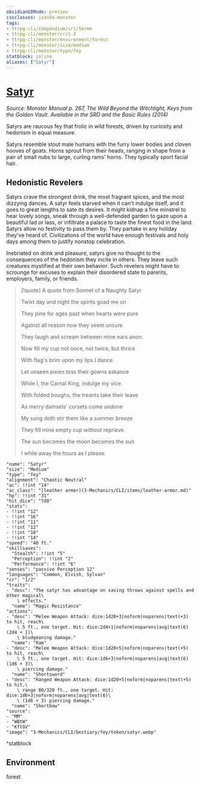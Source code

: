 ```yaml
---
obsidianUIMode: preview
cssclasses: json5e-monster
tags:
- ttrpg-cli/compendium/src/5e/mm
- ttrpg-cli/monster/cr/1-2
- ttrpg-cli/monster/environment/forest
- ttrpg-cli/monster/size/medium
- ttrpg-cli/monster/type/fey
statblock: inline
aliases: ["Satyr"]
---
```

# [Satyr](3-Mechanics\CLI\bestiary\fey/satyr.md)
*Source: Monster Manual p. 267, The Wild Beyond the Witchlight, Keys from the Golden Vault. Available in the <span title='Systems Reference Document (5.1)'>SRD</span> and the Basic Rules (2014)*  

Satyrs are raucous fey that frolic in wild forests, driven by curiosity and hedonism in equal measure.

Satyrs resemble stout male humans with the furry lower bodies and cloven hooves of goats. Horns sprout from their heads, ranging in shape from a pair of small nubs to large, curling rams' horns. They typically sport facial hair.

## Hedonistic Revelers

Satyrs crave the strongest drink, the most fragrant spices, and the most dizzying dances. A satyr feels starved when it can't indulge itself, and it goes to great lengths to sate its desires. It might kidnap a fine minstrel to hear lovely songs, sneak through a well-defended garden to gaze upon a beautiful lad or lass, or infiltrate a palace to taste the finest food in the land. Satyrs allow no festivity to pass them by. They partake in any holiday they've heard of. Civilizations of the world have enough festivals and holy days among them to justify nonstop celebration.

Inebriated on drink and pleasure, satyrs give no thought to the consequences of the hedonism they incite in others. They leave such creatures mystified at their own behavior. Such revelers might have to scrounge for excuses to explain their disordered state to parents, employers, family, or friends.

> [!quote] A quote from Sonnet of a Naughty Satyr  
> 
> Twixt day and night the spirits goad me on
> 
> They pine for ages past when hearts were pure
> 
> Against all reason now they seem unsure
> 
> They laugh and scream between mine ears anon.
> 
> Now fill my cup not once, not twice, but thrice
> 
> With flag's brim upon my lips I dance
> 
> Let unseen pixies toss their gowns askance
> 
> While I, the Carnal King, indulge my vice.
> 
> With folded boughs, the treants take their leave
> 
> As merry damsels' corsets come undone
> 
> My song doth stir them like a summer breeze
> 
> They fill mine empty cup without reprieve.
> 
> The sun becomes the moon becomes the sun
> 
> I while away the hours as I please.


```statblock
"name": "Satyr"
"size": "Medium"
"type": "fey"
"alignment": "Chaotic Neutral"
"ac": !!int "14"
"ac_class": "[leather armor](3-Mechanics/CLI/items/leather-armor.md)"
"hp": !!int "31"
"hit_dice": "7d8"
"stats":
- !!int "12"
- !!int "16"
- !!int "11"
- !!int "12"
- !!int "10"
- !!int "14"
"speed": "40 ft."
"skillsaves":
  "Stealth": !!int "5"
  "Perception": !!int "2"
  "Performance": !!int "6"
"senses": "passive Perception 12"
"languages": "Common, Elvish, Sylvan"
"cr": "1/2"
"traits":
- "desc": "The satyr has advantage on saving throws against spells and other magical\
    \ effects."
  "name": "Magic Resistance"
"actions":
- "desc": "Melee Weapon Attack: dice:1d20+3|noform|noparens|text(+3) to hit, reach\
    \ 5 ft., one target. Hit: dice:2d4+1|noform|noparens|avg|text(6) (2d4 + 1)\
    \ bludgeoning damage."
  "name": "Ram"
- "desc": "Melee Weapon Attack: dice:1d20+5|noform|noparens|text(+5) to hit, reach\
    \ 5 ft., one target. Hit: dice:1d6+3|noform|noparens|avg|text(6) (1d6 + 3)\
    \ piercing damage."
  "name": "Shortsword"
- "desc": "Ranged Weapon Attack: dice:1d20+5|noform|noparens|text(+5) to hit,\
    \ range 80/320 ft., one target. Hit: dice:1d6+3|noform|noparens|avg|text(6)\
    \ (1d6 + 3) piercing damage."
  "name": "Shortbow"
"source":
- "MM"
- "WBtW"
- "KftGV"
"image": "3-Mechanics/CLI/bestiary/fey/token/satyr.webp"
```
^statblock

## Environment

forest